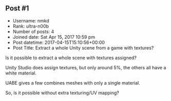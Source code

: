 ## Post #1
- Username: nmkd
- Rank: ultra-n00b
- Number of posts: 4
- Joined date: Sat Apr 15, 2017 10:59 pm
- Post datetime: 2017-04-15T15:10:56+00:00
- Post Title: Extract a whole Unity scene from a game with textures?

Is it possible to extract a whole scene with textures assigned?

Unity Studio does assign textures, but only around 5%, the others all have a white material.

UABE gives a few combines meshes with only a single material.

So, is it possible without extra texturing/UV mapping?
